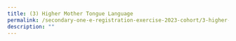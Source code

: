 ```yaml
---
title: (3) Higher Mother Tongue Language
permalink: /secondary-one-e-registration-exercise-2023-cohort/3-higher-mother-tongue-language/
description: ""
---
```

